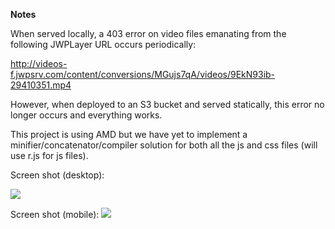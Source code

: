 **Notes**

When served locally, a 403 error on video files emanating from the following JWPLayer URL occurs periodically:

http://videos-f.jwpsrv.com/content/conversions/MGujs7qA/videos/9EkN93ib-29410351.mp4


However, when deployed to an S3 bucket and served statically, this error no longer occurs and everything works. 

This project is using AMD but we have yet to implement a minifier/concatenator/compiler solution for both all the js and css files (will use r.js for js files).



Screen shot (desktop):

![](https://raw.githubusercontent.com/mdublin/Vuejs-JWPlayer-spa/master/screenshot1.png)

Screen shot (mobile):
![](https://raw.githubusercontent.com/mdublin/Vuejs-JWPlayer-spa/master/screenshot2.png)


